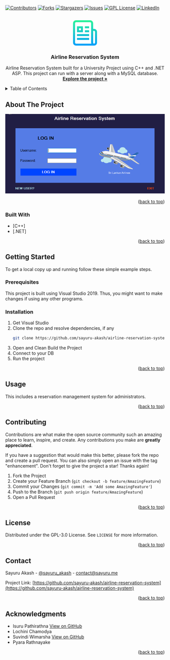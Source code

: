 <div id="top"></div>

[![Contributors][contributors-shield]][contributors-url]
[![Forks][forks-shield]][forks-url]
[![Stargazers][stars-shield]][stars-url]
[![Issues][issues-shield]][issues-url]
[![GPL License][license-shield]][license-url]
[![LinkedIn][linkedin-shield]][linkedin-url]



<!-- PROJECT LOGO -->
<br />
<div align="center">
  <a href="https://github.com/sayuru-akash/airline-reservation-system">
    <img src="images/logo.png" alt="Logo" width="80" height="80">
  </a>

<h3 align="center">Airline Reservation System</h3>

  <p align="center">
    Airline Reservation System built for a University Project using C++ and .NET ASP. This project can run with a server along with a MySQL database.
    <br />
    <a href="https://github.com/sayuru-akash/airline-reservation-system"><strong>Explore the project »</strong></a>
    <br />
  </p>
</div>



<!-- TABLE OF CONTENTS -->
<details>
  <summary>Table of Contents</summary>
  <ol>
    <li>
      <a href="#about-the-project">About The Project</a>
      <ul>
        <li><a href="#built-with">Built With</a></li>
      </ul>
    </li>
    <li>
      <a href="#getting-started">Getting Started</a>
      <ul>
        <li><a href="#prerequisites">Prerequisites</a></li>
        <li><a href="#installation">Installation</a></li>
      </ul>
    </li>
    <li><a href="#usage">Usage</a></li>
    <li><a href="#contributing">Contributing</a></li>
    <li><a href="#license">License</a></li>
    <li><a href="#contact">Contact</a></li>
    <li><a href="#acknowledgments">Acknowledgments</a></li>
  </ol>
</details>



<!-- ABOUT THE PROJECT -->
## About The Project

[![Product Name Screen Shot][product-screenshot]](https://github.com/sayuru-akash/airline-reservation-system)

<p align="right">(<a href="#top">back to top</a>)</p>



### Built With

* [C++]
* [.NET]

<p align="right">(<a href="#top">back to top</a>)</p>



<!-- GETTING STARTED -->
## Getting Started

To get a local copy up and running follow these simple example steps.

### Prerequisites

This project is built using Visual Studio 2019. Thus, you might want to make changes if using any other programs.

### Installation

1. Get Visual Studio
2. Clone the repo and resolve dependencies, if any
   ```sh
   git clone https://github.com/sayuru-akash/airline-reservation-system.git
   ```
3. Open and Clean Build the Project
4. Connect to your DB
5. Run the project


<p align="right">(<a href="#top">back to top</a>)</p>



<!-- USAGE EXAMPLES -->
## Usage

This includes a reservation management system for administrators.

<p align="right">(<a href="#top">back to top</a>)</p>




<!-- CONTRIBUTING -->
## Contributing

Contributions are what make the open source community such an amazing place to learn, inspire, and create. Any contributions you make are **greatly appreciated**.

If you have a suggestion that would make this better, please fork the repo and create a pull request. You can also simply open an issue with the tag "enhancement".
Don't forget to give the project a star! Thanks again!

1. Fork the Project
2. Create your Feature Branch (`git checkout -b feature/AmazingFeature`)
3. Commit your Changes (`git commit -m 'Add some AmazingFeature'`)
4. Push to the Branch (`git push origin feature/AmazingFeature`)
5. Open a Pull Request

<p align="right">(<a href="#top">back to top</a>)</p>



<!-- LICENSE -->
## License

Distributed under the GPL-3.0 License. See `LICENSE` for more information.

<p align="right">(<a href="#top">back to top</a>)</p>



<!-- CONTACT -->
## Contact

Sayuru Akash - [@sayuru_akash](https://twitter.com/sayuru_akash) - contact@sayuru.me

Project Link: [https://github.com/sayuru-akash/airline-reservation-system](https://github.com/sayuru-akash/airline-reservation-system)

<p align="right">(<a href="#top">back to top</a>)</p>



<!-- ACKNOWLEDGMENTS -->
## Acknowledgments

* Isuru Pathirathna [View on GitHub](https://github.com/Is116)
* Lochini Chamodya
* Suvindi Wimarsha [View on GitHub](https://github.com/suvindi)
* Pyara Rathnayake

<p align="right">(<a href="#top">back to top</a>)</p>



<!-- MARKDOWN LINKS & IMAGES -->
<!-- https://www.markdownguide.org/basic-syntax/#reference-style-links -->
[contributors-shield]: https://img.shields.io/github/contributors/sayuru-akash/airline-reservation-system.svg?style=for-the-badge
[contributors-url]: https://github.com/sayuru-akash/airline-reservation-system/graphs/contributors
[forks-shield]: https://img.shields.io/github/forks/sayuru-akash/airline-reservation-system.svg?style=for-the-badge
[forks-url]: https://github.com/sayuru-akash/airline-reservation-system/network/members
[stars-shield]: https://img.shields.io/github/stars/sayuru-akash/airline-reservation-system.svg?style=for-the-badge
[stars-url]: https://github.com/sayuru-akash/airline-reservation-system/stargazers
[issues-shield]: https://img.shields.io/github/issues/sayuru-akash/airline-reservation-system.svg?style=for-the-badge
[issues-url]: https://github.com/sayuru-akash/airline-reservation-system/issues
[license-shield]: https://img.shields.io/github/license/sayuru-akash/airline-reservation-system.svg?style=for-the-badge
[license-url]: https://github.com/sayuru-akash/airline-reservation-system/blob/master/LICENSE
[linkedin-shield]: https://img.shields.io/badge/-LinkedIn-black.svg?style=for-the-badge&logo=linkedin&colorB=555
[linkedin-url]: https://linkedin.com/in/sayuru_akash
[product-screenshot]: images/screenshot.png
